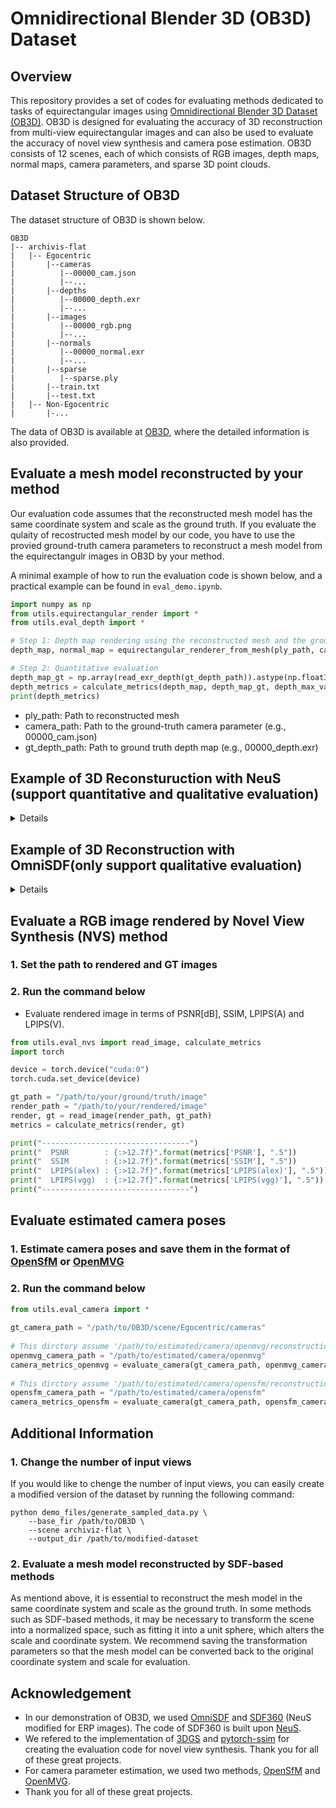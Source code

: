 # Omnidirectional Blender 3D (OB3D) Dataset

## Overview
This repository provides a set of codes for evaluating methods dedicated to tasks of equirectangular images using [Omnidirectional Blender 3D Dataset (OB3D)](https://www.kaggle.com/datasets/shintacs/ob3d-dataset).
OB3D is designed for evaluating the accuracy of 3D reconstruction from multi-view equirectangular images and can also be used to evaluate the accuracy of novel view synthesis and camera pose estimation.
OB3D consists of 12 scenes, each of which consists of RGB images, depth maps, normal maps, camera parameters, and sparse 3D point clouds.

## Dataset Structure of OB3D
The dataset structure of OB3D is shown below.

```
OB3D
|-- archivis-flat
|   |-- Egocentric
|       |--cameras
|          |--00000_cam.json
|          |--...
|       |--depths
|          |--00000_depth.exr
|          |--...
|       |--images
|          |--00000_rgb.png
|          |--...
|       |--normals
|          |--00000_normal.exr
|          |--...
|       |--sparse
|          |--sparse.ply
|       |--train.txt
|       |--test.txt
|   |-- Non-Egocentric
|       |-...
```

The data of OB3D is available at [OB3D](https://www.kaggle.com/datasets/shintacs/ob3d-dataset), where the detailed information is also provided.

## Evaluate a mesh model reconstructed by your method

Our evaluation code assumes that the reconstructed mesh model has the same coordinate system and scale as the ground truth.
If you evaluate the qulaity of recostructed mesh model by our code, you have to use the provied ground-truth camera parameters to reconstruct a mesh model from the equirectangulr images in OB3D by your method.

A minimal example of how to run the evaluation code is shown below, and a practical example can be found in `eval_demo.ipynb`.

```python
import numpy as np
from utils.equirectangular_render import *
from utils.eval_depth import *

# Step 1: Depth map rendering using the reconstructed mesh and the ground-truth camera parameters
depth_map, normal_map = equirectangular_renderer_from_mesh(ply_path, camera_path, width=1600, height=800)

# Step 2: Quantitative evaluation 
depth_map_gt = np.array(read_exr_depth(gt_depth_path)).astype(np.float32)
depth_metrics = calculate_metrics(depth_map, depth_map_gt, depth_max_value=20.0)
print(depth_metrics)
```
- ply_path: Path to reconstructed mesh
- camera_path: Path to the ground-truth camera parameter (e.g., 00000_cam.json)
- gt_depth_path: Path to ground truth depth map (e.g., 00000_depth.exr)

## Example of 3D Reconsturuction with NeuS (support quantitative and qualitative evaluation)
<details>
<summary>Details</summary>
We provide an example usage of our dataset uging NeuS (NeurIPS 2021).
Since NeuS is typically designed for perspective images, we provide a modified version of NeuS, called <a href=https://github.com/ShntrIto/SDF360/tree/main/confs>SDF360</a> which enables rendering of ERP images by modifying the ray generation method. 

1. Download codes
    ```
    git clone https://github.com/ShntrIto/SDF360.git
    cd SDF360
    ```
2. Preparetion
    - To train NeuS, it is necessary to preprocess the dataset according to the instructions provided in the [Training NeuS Using Your Custom Data](https://github.com/Totoro97/NeuS/tree/main/preprocess_custom_data)
    - For a demonstration of mesh evaluation, we provide preprocessed data at <a href=https://github.com/ShntrIto/SDF360/tree/main/confs>SDF360</a>.
3. Make a config file
    <details> 
    <summary>./confs/womask_erp.conf</summary>

    ```
    general {
        base_exp_dir = ./exp/CASE_NAME
        recording = [
            ./,
            ./models
        ]
    }

    dataset {
        data_dir = ./dataset/CASE_NAME
        render_cameras_name = cameras_sphere.npz
        object_cameras_name = cameras_sphere.npz
        is_erp_image = True
        is_masked = True
    }
    train {
        learning_rate = 5e-4
        learning_rate_alpha = 0.05
        end_iter = 200000
    ...
    }
    ...(following setting is the same as NeuS)
    ```
    </details>
4. Train
    ```
    python main.py --mode train --conf ./confs/demo.conf
    ```
5. Extract a mesh model
    ```
    python main.py --mode validate_mesh --conf ./confs/demo.conf --is_continue
    ```
6. Evaluate a mesh model following the above description
</details>

## Example of 3D Reconstruction with OmniSDF(only support qualitative evaluation)
<details>
<summary>Details</summary>
We provide an example usage of our dataset uging OmniSDF (CVPR2024)

1. Download codes
    ```
    git clone https://github.com/KAIST-VCLAB/OmniSDF.git
    cd OmniSDF
    ```
2. Preparetion
    - Make the necessary modifications to the dataloader of your mehod so as to load our dataset.
    - We provide a modified version of the OmniSDF dataloader that supports our dataset. The dataloader is available at `./demo_files/dataset_omniphoto.py`
3. Make a config file
    <details> 
    <summary>./confs/demo.conf</summary>

    ```
    general {
	    base_exp_dir = /path/to/output
        recording = [
        ./,
        ./models
    ]
    debug = False
    summary_image = True
    dataset_classname = Blender360
    is_continue = -1
    }
    dataset {
    data_dir = /path/to/OB3D/scene/
    fr_start = 0
    fr_end = 100     # Total number of input images
    fr_interval = 1
    fr_scale = 1.0
    world_scale = 1.0
    far_sphere_bound = 30   # Radius enclosing the scene
    obj_bbox_max = [1.01, 1.01, 1.01]
    obj_bbox_min = [-1.01, -1.01, -1.01]
    dataset_name = Blender360
    }
    ...
    ```
    </details>
4. Train
    ```
    python main.py --mode=train --conf="./confs/demo.conf"
    ```
5. Extract a mesh model
    ```
    python main.py \
        --mode=validate_mesh \
        --conf="./confs/demo.conf" \
        --is_continue
    ```
</details>

## Evaluate a RGB image rendered by Novel View Synthesis (NVS) method

### 1. Set the path to rendered and GT images

### 2. Run the command below
- Evaluate rendered image in terms of PSNR[dB], SSIM, LPIPS(A) and LPIPS(V).

```python
from utils.eval_nvs import read_image, calculate_metrics
import torch

device = torch.device("cuda:0")
torch.cuda.set_device(device)

gt_path = "/path/to/your/ground/truth/image"
render_path = "/path/to/your/rendered/image"
render, gt = read_image(render_path, gt_path)
metrics = calculate_metrics(render, gt)

print("---------------------------------")
print("  PSNR        : {:>12.7f}".format(metrics['PSNR'], ".5"))
print("  SSIM        : {:>12.7f}".format(metrics['SSIM'], ".5"))
print("  LPIPS(alex) : {:>12.7f}".format(metrics['LPIPS(alex)'], ".5"))
print("  LPIPS(vgg)  : {:>12.7f}".format(metrics['LPIPS(vgg)'], ".5"))
print("---------------------------------")

```

## Evaluate estimated camera poses

### 1. Estimate camera poses and save them in the format of [OpenSfM](https://opensfm.org/) or [OpenMVG](https://github.com/openMVG/openMVG)

### 2. Run the command below

```python
from utils.eval_camera import *
 
gt_camera_path = "/path/to/OB3D/scene/Egocentric/cameras"
 
# This dirctory assume '/path/to/estimated/camera/openmvg/reconstruction/sfm_data.json'
openmvg_camera_path = "/path/to/estimated/camera/openmvg"       
camera_metrics_openmvg = evaluate_camera(gt_camera_path, openmvg_camera_path, pred_cameras_type="openmvg")
 
# This dirctory assume '/path/to/estimated/camera/opensfm/reconstruction.json'
opensfm_camera_path = "/path/to/estimated/camera/opensfm"       
camera_metrics_opensfm = evaluate_camera(gt_camera_path, opensfm_camera_path, pred_cameras_type="opensfm")
```

## Additional Information
### 1. Change the number of input views
If you would like to chenge the number of input views, you can easily create a modified version of the dataset by running the following command:
```
python demo_files/generate_sampled_data.py \
    --base_fir /path/to/OB3D \
    --scene archiviz-flat \
    --output_dir /path/to/modified-dataset
```
### 2. Evaluate a mesh model reconstructed by SDF-based methods
As mentiond above, it is essential to reconstruct the mesh model in the same coordinate system and scale as the ground truth. 
In some methods such as SDF-based methods, it may be necessary to transform the scene into a normalized space, such as fitting it into a unit sphere, which alters the scale and coordinate system. 
We recommend saving the transformation parameters so that the mesh model can be converted back to the original coordinate system and scale for evaluation.

## Acknowledgement
- In our demonstration of OB3D, we used [OmniSDF](https://github.com/KAIST-VCLAB/OmniSDF) and [SDF360](https://github.com/ShntrIto/SDF360/tree/main) (NeuS modified for ERP images).
The code of SDF360 is built upon [NeuS](https://github.com/Totoro97/NeuS).
- We refered to the implementation of [3DGS](https://github.com/graphdeco-inria/gaussian-splatting/tree/main) and [pytorch-ssim](https://github.com/Po-Hsun-Su/pytorch-ssim%5C) for creating the evaluation code for novel view synthesis.
Thank you for all of these great projects.
- For camera parameter estimation, we used two methods, [OpenSfM](https://opensfm.org/) and [OpenMVG](https://github.com/openMVG/openMVG).
- Thank you for all of these great projects.